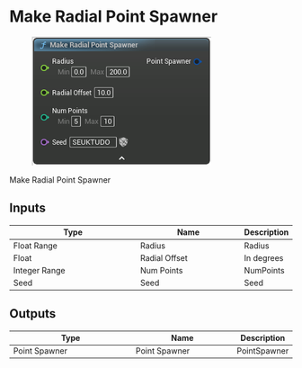 # Make Radial Point Spawner

<div align="left" data-full-width="false">

<figure><img src="Make_Radial_Point_Spawner.png" alt=""><figcaption></figcaption></figure>

</div>

Make Radial Point Spawner

## Inputs

<table>
<thead><tr><th width="250">Type</th><th width="200">Name</th><th>Description</th></tr></thead>
<tbody>
<tr><td>Float Range</td><td>Radius</td><td>Radius</td></tr>
<tr><td>Float</td><td>Radial Offset</td><td>In degrees</td></tr>
<tr><td>Integer Range</td><td>Num Points</td><td>NumPoints</td></tr>
<tr><td>Seed</td><td>Seed</td><td>Seed</td></tr>
</tbody>
</table>

## Outputs

<table>
<thead><tr><th width="250">Type</th><th width="200">Name</th><th>Description</th></tr></thead>
<tbody>
<tr><td>Point Spawner</td><td>Point Spawner</td><td>PointSpawner</td></tr>
</tbody>
</table>